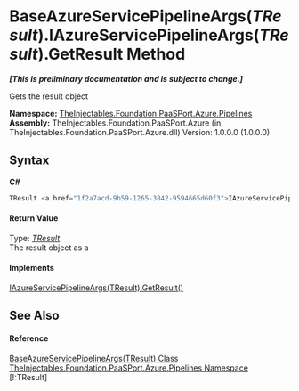 # BaseAzureServicePipelineArgs(*TResult*).IAzureServicePipelineArgs(*TResult*).GetResult Method 
 _**\[This is preliminary documentation and is subject to change.\]**_

Gets the result object

**Namespace:**&nbsp;<a href="12877838-209f-7bd8-1db6-0de375a06add">TheInjectables.Foundation.PaaSPort.Azure.Pipelines</a><br />**Assembly:**&nbsp;TheInjectables.Foundation.PaaSPort.Azure (in TheInjectables.Foundation.PaaSPort.Azure.dll) Version: 1.0.0.0 (1.0.0.0)

## Syntax

**C#**<br />
``` C#
TResult <a href="1f2a7acd-9b59-1265-3842-9594665d60f3">IAzureServicePipelineArgs</a><TResult>.<a href="6061bb80-6cf8-08c6-7183-2d9479dbb780">GetResult</a>()
```


#### Return Value
Type: <a href="028f1479-558a-4c5b-6096-6f2a7868cb75">*TResult*</a><br />The result object as a 

#### Implements
<a href="6061bb80-6cf8-08c6-7183-2d9479dbb780">IAzureServicePipelineArgs(TResult).GetResult()</a><br />

## See Also


#### Reference
<a href="028f1479-558a-4c5b-6096-6f2a7868cb75">BaseAzureServicePipelineArgs(TResult) Class</a><br /><a href="12877838-209f-7bd8-1db6-0de375a06add">TheInjectables.Foundation.PaaSPort.Azure.Pipelines Namespace</a><br />[!:TResult]<br />